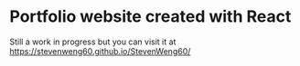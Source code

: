 # Portfolio website created with React
Still a work in progress but you can visit it at https://stevenweng60.github.io/StevenWeng60/
